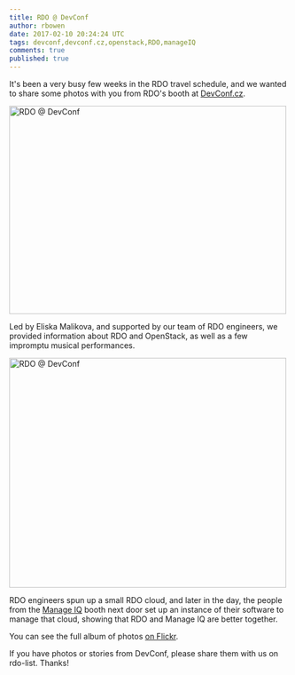 ```yaml
---
title: RDO @ DevConf
author: rbowen
date: 2017-02-10 20:24:24 UTC
tags: devconf,devconf.cz,openstack,RDO,manageIQ
comments: true
published: true
---
```


It's been a very busy few weeks in the RDO travel schedule, and we wanted to share some photos with you from RDO's booth at [DevConf.cz](http://devconf.cz/).

<a data-flickr-embed="true"  href="https://www.flickr.com/photos/rbowen/32444478880/in/album-72157678032428192/" title="RDO @ DevConf"><img src="https://c1.staticflickr.com/3/2117/32444478880_1cd54c8096.jpg" width="500" height="375" alt="RDO @ DevConf"></a><script async src="//embedr.flickr.com/assets/client-code.js" charset="utf-8"></script>

Led by Eliska Malikova, and supported by our team of RDO engineers, we provided information about RDO and OpenStack, as well as a few impromptu musical performances.

<a data-flickr-embed="true"  href="https://www.flickr.com/photos/rbowen/32444478420/in/album-72157678032428192/" title="RDO @ DevConf"><img src="https://c1.staticflickr.com/3/2721/32444478420_8da4ffd92b.jpg" width="500" height="414" alt="RDO @ DevConf"></a><script async src="//embedr.flickr.com/assets/client-code.js" charset="utf-8"></script>

RDO engineers spun up a small RDO cloud, and later in the day, the people from the [Manage IQ](http://manageiq.org/) booth next door set up an instance of their software to manage that cloud, showing that RDO and Manage IQ are better together.

You can see the full album of photos [on Flickr](https://www.flickr.com/photos/rbowen/albums/72157678032428192/with/32444478830/).

If you have photos or stories from DevConf, please share them with us on rdo-list. Thanks!
